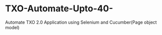 # TXO-Automate-Upto-40-
Automate TXO 2.0 Application using Selenium and Cucumber(Page object model)
